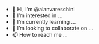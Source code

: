 - 👋 Hi, I’m @alanvareschini
- 👀 I’m interested in ...
- 🌱 I’m currently learning ...
- 💞️ I’m looking to collaborate on ...
- 📫 How to reach me ...

<!---
alanvareschini/alanvareschini is a ✨ special ✨ repository because its `README.md` (this file) appears on your GitHub profile.
You can click the Preview link to take a look at your changes.
--->
